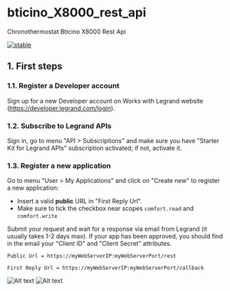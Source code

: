 # bticino_X8000_rest_api
Chronothermostat Bticino X8000 Rest Api

[![stable](http://badges.github.io/stability-badges/dist/stable.svg)](http://github.com/badges/stability-badges)

## 1. First steps

### 1.1. Register a Developer account
Sign up for a new Developer account on Works with Legrand website (https://developer.legrand.com/login).

### 1.2. Subscribe to Legrand APIs
Sign in, go to menu "API > Subscriptions" and make sure you have "Starter Kit for Legrand APIs" subscription activated; if not, activate it.

### 1.3. Register a new application
Go to menu "User > My Applications" and click on "Create new" to register a new application:
- Insert a valid **public** URL in "First Reply Url". 
- Make sure to tick the checkbox near scopes `comfort.read` and `comfort.write`

Submit your request and wait for a response via email from Legrand (it usually takes 1-2 days max).
If your app has been approved, you should find in the email your "Client ID" and "Client Secret" attributes.

```
Public Url = https://myWebServerIP:myWebServerPort/rest
```
```
First Reply Url = https://myWebServerIP:myWebServerPort/callback
```
![Alt text](/../test/screenshots/app1.png?raw=true "App Register")
![Alt text](/../test/screenshots/app2.png?raw=true "App Register")
